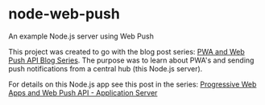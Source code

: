 # node-web-push
An example Node.js server using Web Push

This project was created to go with the blog post series: [PWA and Web Push API Blog Series](https://www.clarkio.com/2017/06/15/pwa-web-push/). The purpose was to learn about PWA's and sending push notifications from a central hub (this Node.js server).

For details on this Node.js app see this post in the series: [Progressive Web Apps and Web Push API - Application Server](https://www.clarkio.com/2017/08/22/pwa-web-push-3/)

